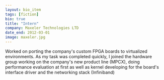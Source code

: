 ```yaml
---
layout: bio_item
tags: [fiction]
bio: true
title: "Intern"
company: Maxeler Technologies LTD
date_end: 2012-03-01
image: maxeler.jpg
---
```


Worked on porting the company's custom FPGA boards to virtualized
environments. As my task was completed quickly, I joined the hardware group
working on the company's new product line (MPCX), doing performance
evaluation at first as well as kernel developing for the board's interface
driver and the networking stack (Infiniband)

